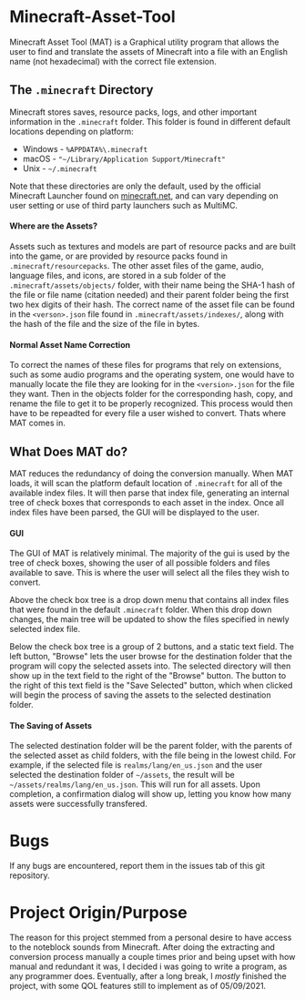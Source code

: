 # Minecraft-Asset-Tool
Minecraft Asset Tool (MAT) is a Graphical utility program that allows the user to find and translate the assets of Minecraft into a file with an English name (not hexadecimal) with the correct file extension. 

## The `.minecraft` Directory
Minecraft stores saves, resource packs, logs, and other important information in the `.minecraft` folder. This folder is found in different default locations depending on platform:
 - Windows - `%APPDATA%\.minecraft`
 - macOS - `"~/Library/Application Support/Minecraft"`
 - Unix - `~/.minecraft`
 
Note that these directories are only the default, used by the official Minecraft Launcher found on [minecraft.net](https://minecraft.net), and can vary depending on user setting or use of third party launchers such as MultiMC.
 
#### Where are the Assets?
Assets such as textures and models are part of resource packs and are built into the game, or are provided by resource packs found in `.minecraft/resourcepacks`. 
The other asset files of the game, audio, language files, and icons, are stored in a sub folder of the `.minecraft/assets/objects/` folder, with their name being the SHA-1 hash of the file or file name (citation needed) and their parent folder being the first two hex digits of their hash.
The correct name of the asset file can be found in the `<verson>.json` file found in `.minecraft/assets/indexes/`, along with the hash of the file and the size of the file in bytes.

#### Normal Asset Name Correction
To correct the names of these files for programs that rely on extensions, such as some audio programs and the operating system, one would have to manually locate the file they are looking for in the `<version>.json` for the file they want.
Then in the objects folder for the corresponding hash, copy, and rename the file to get it to be properly recognized. This process would then have to be repeadted for every file a user wished to convert. Thats where MAT comes in.

## What Does MAT do?
MAT reduces the redundancy of doing the conversion manually. When MAT loads, it will scan the platform default location of `.minecraft` for all of the available index files.
It will then parse that index file, generating an internal tree of check boxes that corresponds to each asset in the index. Once all index files have been parsed, the GUI will be displayed to the user.

#### GUI
The GUI of MAT is relatively minimal. The majority of the gui is used by the tree of check boxes, showing the user of all possible folders and files available to save. This is where the user will 
select all the files they wish to convert.

Above the check box tree is a drop down menu that contains all index files that were found in the default `.minecraft` folder. When this drop down changes, the main tree will be updated to show the 
files specified in newly selected index file.

Below the check box tree is a group of 2 buttons, and a static text field. The left button, "Browse" lets the user browse for the destination folder that the program will copy the selected assets into.
The selected directory will then show up in the text field to the right of the "Browse" button.
The button to the right of this text field is the "Save Selected" button, which when clicked will begin the process of saving the assets to the selected destination folder.

#### The Saving of Assets
The selected destination folder will be the parent folder, with the parents of the selected asset as child folders, with the file being in the lowest child.
For example, if the selected file is `realms/lang/en_us.json` and the user selected the destination folder of `~/assets`, the result will be `~/assets/realms/lang/en_us.json`.
This will run for all assets. Upon completion, a confirmation dialog will show up, letting you know how many assets were successfully transfered.

# Bugs
If any bugs are encountered, report them in the issues tab of this git repository.

# Project Origin/Purpose
The reason for this project stemmed from a personal desire to have access to the noteblock sounds from Minecraft. 
After doing the extracting and conversion process manually a couple times prior and being upset with how manual and redundant it was, I decided i was going to write a program, as any programmer does.
Eventually, after a long break, I _mostly_ finished the project, with some QOL features still to implement as of 05/09/2021.

